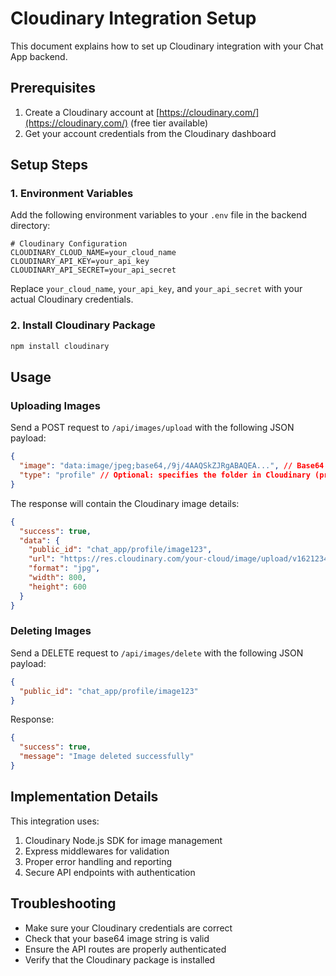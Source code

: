 # Cloudinary Integration Setup

This document explains how to set up Cloudinary integration with your Chat App backend.

## Prerequisites

1. Create a Cloudinary account at [https://cloudinary.com/](https://cloudinary.com/) (free tier available)
2. Get your account credentials from the Cloudinary dashboard

## Setup Steps

### 1. Environment Variables

Add the following environment variables to your `.env` file in the backend directory:

```
# Cloudinary Configuration
CLOUDINARY_CLOUD_NAME=your_cloud_name
CLOUDINARY_API_KEY=your_api_key
CLOUDINARY_API_SECRET=your_api_secret
```

Replace `your_cloud_name`, `your_api_key`, and `your_api_secret` with your actual Cloudinary credentials.

### 2. Install Cloudinary Package

```bash
npm install cloudinary
```

## Usage

### Uploading Images

Send a POST request to `/api/images/upload` with the following JSON payload:

```json
{
  "image": "data:image/jpeg;base64,/9j/4AAQSkZJRgABAQEA...", // Base64 image string or URL
  "type": "profile" // Optional: specifies the folder in Cloudinary (profile, chat, story, etc.)
}
```

The response will contain the Cloudinary image details:

```json
{
  "success": true,
  "data": {
    "public_id": "chat_app/profile/image123",
    "url": "https://res.cloudinary.com/your-cloud/image/upload/v1621234567/chat_app/profile/image123.jpg",
    "format": "jpg",
    "width": 800,
    "height": 600
  }
}
```

### Deleting Images

Send a DELETE request to `/api/images/delete` with the following JSON payload:

```json
{
  "public_id": "chat_app/profile/image123"
}
```

Response:

```json
{
  "success": true,
  "message": "Image deleted successfully"
}
```

## Implementation Details

This integration uses:

1. Cloudinary Node.js SDK for image management
2. Express middlewares for validation
3. Proper error handling and reporting
4. Secure API endpoints with authentication

## Troubleshooting

- Make sure your Cloudinary credentials are correct
- Check that your base64 image string is valid
- Ensure the API routes are properly authenticated
- Verify that the Cloudinary package is installed 
